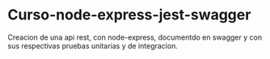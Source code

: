 # Curso-node-express-jest-swagger
Creacion de una api rest, con node-express, documentdo en swagger y con sus respectivas pruebas unitarias y de integracion.
